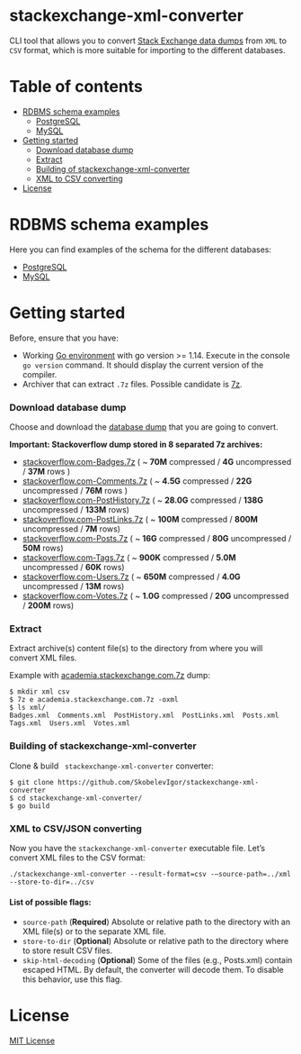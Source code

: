 # stackexchange-xml-converter

CLI tool that allows you to convert [Stack Exchange data dumps](https://archive.org/download/stackexchange) from `XML` to `CSV` format, which is more suitable for importing to the different databases.

Table of contents
=================
* [RDBMS schema examples](#rdbms-schema-examples)
    * [PostgreSQL]()
    * [MySQL]()
* [Getting started](#getting-started)
    * [Download database dump](#download-database-dump)
    * [Extract](#extract)
    * [Building of stackexchange-xml-converter](#building-of-stackexchange-xml-converter)
    * [XML to CSV converting](#xml-to-csv-converting)
* [License](#license)

RDBMS schema examples
=====================
Here you can find examples of the schema for the different databases:

* [PostgreSQL](./schema_example/postgresql_ddl.sql)
* [MySQL](./schema_example/mysql_ddl.sql)

Getting started
===============
Before, ensure that you have:
* Working [Go environment](https://golang.org/doc/install) with go version >= 1.14. Execute in the console `go version` command. It should display the current version of the compiler.
* Archiver that can extract `.7z` files. Possible candidate is [7z](https://www.7-zip.org/).


### Download database dump

Choose and download the [database dump](https://archive.org/download/stackexchange) that you are going to convert.

**Important: Stackoverflow dump stored in 8 separated 7z archives:**

* [stackoverflow.com-Badges.7z](https://archive.org/download/stackexchange/stackoverflow.com-Badges.7z) ( ~ **70M** compressed / **4G** uncompressed / **37M** rows )
* [stackoverflow.com-Comments.7z](https://archive.org/download/stackexchange/stackoverflow.com-Comments.7z) ( ~ **4.5G** compressed / **22G** uncompressed / **76M** rows )
* [stackoverflow.com-PostHistory.7z](https://archive.org/download/stackexchange/stackoverflow.com-PostHistory.7z) ( ~ **28.0G** compressed / **138G** uncompressed / **133M** rows)
* [stackoverflow.com-PostLinks.7z](https://archive.org/download/stackexchange/stackoverflow.com-PostLinks.7z) ( ~ **100M** compressed / **800M** uncompressed / **7M** rows)
* [stackoverflow.com-Posts.7z](https://archive.org/download/stackexchange/stackoverflow.com-Posts.7z) ( ~ **16G** compressed / **80G** uncompressed / **50M** rows)
* [stackoverflow.com-Tags.7z](https://archive.org/download/stackexchange/stackoverflow.com-Tags.7z) ( ~ **900K** compressed / **5.0M** uncompressed / **60K** rows)
* [stackoverflow.com-Users.7z](https://archive.org/download/stackexchange/stackoverflow.com-Users.7z) ( ~ **650M** compressed / **4.0G** uncompressed / **13M** rows)
* [stackoverflow.com-Votes.7z](https://archive.org/download/stackexchange/stackoverflow.com-Votes.7z) ( ~ **1.0G** compressed / **20G** uncompressed / **200M** rows)

### Extract

Extract archive(s) content file(s) to the directory from where you will convert XML files.

Example with [academia.stackexchange.com.7z](https://archive.org/download/stackexchange/academia.stackexchange.com.7z) dump:
```shell
$ mkdir xml csv
$ 7z e academia.stackexchange.com.7z -oxml
$ ls xml/
Badges.xml  Comments.xml  PostHistory.xml  PostLinks.xml  Posts.xml  Tags.xml  Users.xml  Votes.xml
```

### Building of stackexchange-xml-converter


Clone & build `
stackexchange-xml-converter` converter:

```shell
$ git clone https://github.com/SkobelevIgor/stackexchange-xml-converter
$ cd stackexchange-xml-converter/
$ go build
```

### XML to CSV/JSON converting


Now you have the `stackexchange-xml-converter` executable file. Let’s convert XML files to the CSV format:
```
./stackexchange-xml-converter --result-format=csv -—source-path=../xml --store-to-dir=../csv
```
#### List of possible flags:

* `source-path` (**Required**) Absolute or relative path to the directory with an XML file(s) or to the separate XML file.
* `store-to-dir` (**Optional**) Absolute or relative path to the directory where to store result CSV files.
* `skip-html-decoding` (**Optional**) Some of the files (e.g., Posts.xml) contain escaped HTML. By default, the converter will decode them. To disable this behavior, use this flag.

License
=======

[MIT License](./LICENSE)
